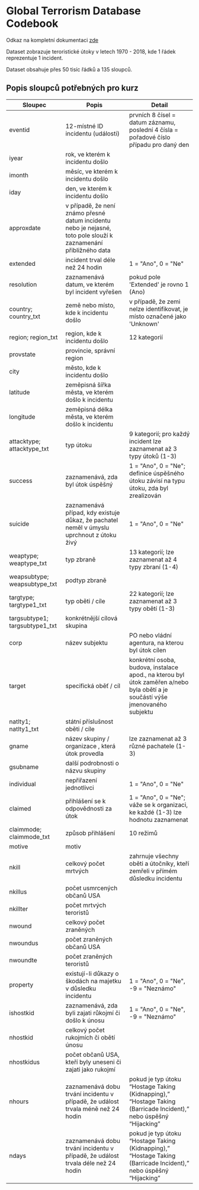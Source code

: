 # Global Terrorism Database Codebook

Odkaz na kompletní dokumentaci [zde](https://www.start.umd.edu/gtd/downloads/Codebook.pdf)

Dataset zobrazuje teroristické útoky v letech 1970 - 2018, kde 1 řádek reprezentuje 1 incident.

Dataset obsahuje přes 50 tisíc řádků a 135 sloupců.

## Popis sloupců potřebných pro kurz

| Sloupec | Popis | Detail |
| ------------- | ----- | ------ |
| eventid | 12-místné ID incidentu (události) | prvních 8 čísel = datum záznamu, poslední 4 čísla = pořadové číslo případu pro daný den
| iyear | rok, ve kterém k incidentu došlo | |
| imonth | měsíc, ve kterém k incidentu došlo | |
| iday | den, ve kterém k incidentu došlo | |
| approxdate | v případě, že není známo přesné datum incidentu nebo je nejasné, toto pole slouží k zaznamenání přibližného data | |
| extended | incident trval déle než 24 hodin | 1 = "Ano", 0 = "Ne"
| resolution | zaznamenává datum, ve kterém byl incident vyřešen | pokud pole 'Extended' je rovno 1 (Ano) |
| country; country_txt | země nebo místo, kde k incidentu došlo | v případě, že zemi nelze identifikovat, je místo označené jako 'Unknown'|
| region; region_txt | region, kde k incidentu došlo | 12 kategorií |
| provstate | provincie, správní region | |
| city | město, kde k incidentu došlo | |
| latitude | zeměpisná šířka města, ve kterém došlo k incidentu | |
| longitude | zeměpisná délka města, ve kterém došlo k incidentu | |
| attacktype; attacktype_txt | typ útoku | 9 kategorií; pro každý incident lze zaznamenat až 3 typy útoků (1-3) |
| success | zaznamenává, zda byl útok úspěšný | 1 = "Ano", 0 = "Ne"; definice úspěšného útoku závisí na typu útoku, zda byl zrealizován |
| suicide | zaznamenává případ, kdy existuje důkaz, že pachatel neměl v úmyslu uprchnout z útoku živý | 1 = "Ano", 0 = "Ne" |
| weaptype; weaptype_txt | typ zbraně | 13 kategorií; lze zaznamenat až 4 typy zbraní (1-4) |
| weapsubtype; weapsubtype_txt | podtyp zbraně | |
| targtype; targtype1_txt | typ oběti / cíle | 22 kategorií; lze zaznamenat až 3 typy obětí (1-3) |
| targsubtype1; targsubtype1_txt | konkrétnější cílová skupina | |
| corp | název subjektu | PO nebo vládní agentura, na kterou byl útok cílen |
| target | specifická oběť / cíl | konkrétní osoba, budova, instalace apod., na kterou byl útok zaměřen a/nebo byla obětí a je součástí výše jmenovaného subjektu |
| natlty1; natlty1_txt | státní příslušnost oběti / cíle | |
| gname | název skupiny / organizace , která útok provedla | lze zaznamenat až 3 různé pachatele (1-3) |
| gsubname | další podrobnosti o názvu skupiny | |
| individual | nepřiřazení jednotlivci | 1 = "Ano", 0 = "Ne" |
| claimed | přihlášení se k odpovědnosti za útok | 1 = "Ano", 0 = "Ne"; váže se k organizaci, ke každé (1-3) lze hodnotu zaznamenat |
| claimmode; claimmode_txt | způsob přihlášení | 10 režimů |
| motive | motiv | |
| nkill | celkový počet mrtvých | zahrnuje všechny oběti a útočníky, kteří zemřeli v přímém důsledku incidentu |
| nkillus | počet usmrcených občanů USA | |
| nkillter | počet mrtvých teroristů | |
| nwound | celkový počet zraněných | |
| nwoundus | počet zraněných občanů USA | |
| nwoundte | počet zraněných teroristů | |
| property | existují-li důkazy o škodách na majetku v důsledku incidentu | 1 = "Ano", 0 = "Ne", -9 = "Neznámo" |
| ishostkid | zaznamenává, zda byli zajati růkojmí či došlo k únosu | 1 = "Ano", 0 = "Ne", -9 = "Neznámo" |
| nhostkid| celkový počet rukojmích či obětí únosu | |
| nhostkidus | počet občanů USA, kteří byly uneseni či zajati jako rukojmí | |
| nhours | zaznamenává dobu trvání incidentu v případě, že událost trvala méně než 24 hodin | pokud je typ útoku “Hostage Taking (Kidnapping),” “Hostage Taking (Barricade Incident),” nebo úspěšný “Hijacking” |
| ndays | zaznamenává dobu trvání incidentu v případě, že událost trvala déle než 24 hodin | pokud je typ útoku “Hostage Taking (Kidnapping),” “Hostage Taking (Barricade Incident),” nebo úspěšný “Hijacking” |